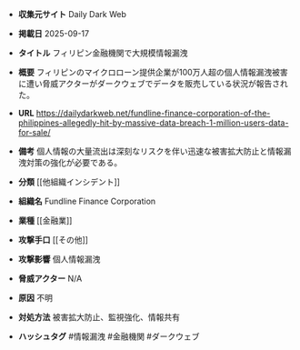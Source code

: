 - **収集元サイト**
Daily Dark Web

- **掲載日**
2025-09-17

- **タイトル**
フィリピン金融機関で大規模情報漏洩

- **概要**
フィリピンのマイクロローン提供企業が100万人超の個人情報漏洩被害に遭い脅威アクターがダークウェブでデータを販売している状況が報告された。

- **URL**
https://dailydarkweb.net/fundline-finance-corporation-of-the-philippines-allegedly-hit-by-massive-data-breach-1-million-users-data-for-sale/

- **備考**
個人情報の大量流出は深刻なリスクを伴い迅速な被害拡大防止と情報漏洩対策の強化が必要である。

- **分類**
[[他組織インシデント]]

- **組織名**
Fundline Finance Corporation

- **業種**
[[金融業]]

- **攻撃手口**
[[その他]]

- **攻撃影響**
個人情報漏洩

- **脅威アクター**
N/A

- **原因**
不明

- **対処方法**
被害拡大防止、監視強化、情報共有

- **ハッシュタグ**
#情報漏洩 #金融機関 #ダークウェブ

